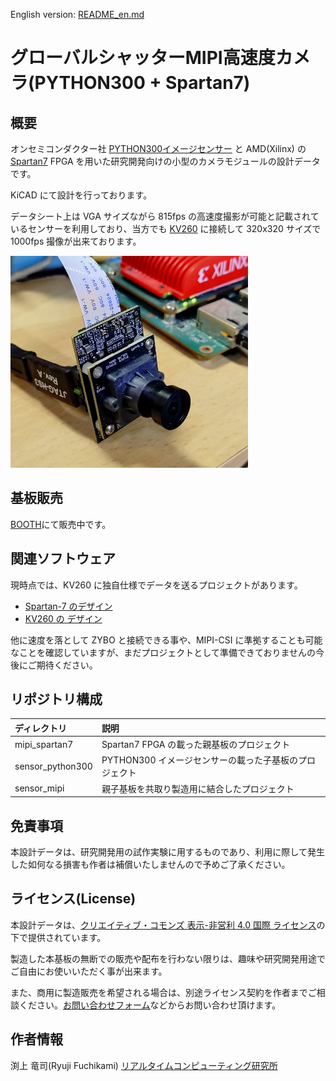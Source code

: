 English version: [README_en.md](README_en.md)

# グローバルシャッターMIPI高速度カメラ(PYTHON300 + Spartan7)

## 概要

オンセミコンダクター社 [PYTHON300イメージセンサー](https://www.onsemi.jp/products/sensors/image-sensors/python300) と AMD(Xilinx) の [Spartan7](https://www.amd.com/ja/products/adaptive-socs-and-fpgas/fpga/spartan-7.html) FPGA を用いた研究開発向けの小型のカメラモジュールの設計データです。

KiCAD にて設計を行っております。

データシート上は VGA サイズながら 815fps の高速度撮影が可能と記載されているセンサーを利用しており、当方でも [KV260](https://www.amd.com/ja/products/system-on-modules/kria/k26/kv260-vision-starter-kit.html) に接続して 320x320 サイズで 1000fps 撮像が出来ております。


![カメラ外観写真](docs/images/camera_photo.png)


## 基板販売

[BOOTH](https://rtc-lab.booth.pm/)にて販売中です。


## 関連ソフトウェア

現時点では、KV260 に独自仕様でデータを送るプロジェクトがあります。

- [Spartan-7 のデザイン](https://github.com/ryuz/jelly/tree/master/projects/rtcl_p3s7/rtcl_p3s7_hs)
- [KV260 の デザイン](https://github.com/ryuz/jelly/tree/master/projects/kv260/kv260_rtcl_p3s7_hs)

他に速度を落として ZYBO と接続できる事や、MIPI-CSI に準拠することも可能なことを確認していますが、まだプロジェクトとして準備できておりませんの今後にご期待ください。


## リポジトリ構成

| ディレクトリ |  説明                                            |
|:------------|:------------------------------------------------|
| mipi_spartan7    | Spartan7 FPGA の載った親基板のプロジェクト |
| sensor_python300 | PYTHON300 イメージセンサーの載った子基板のプロジェクト |
| sensor_mipi      | 親子基板を共取り製造用に結合したプロジェクト |


## 免責事項

本設計データは、研究開発用の試作実験に用するものであり、利用に際して発生した如何なる損害も作者は補償いたしませんので予めご了承ください。

## ライセンス(License)

本設計データは、[クリエイティブ・コモンズ 表示-非営利 4.0 国際 ライセンス](https://creativecommons.org/licenses/by-nc/4.0/deed.ja)の下で提供されています。

製造した本基板の無断での販売や配布を行わない限りは、趣味や研究開発用途でご自由にお使いいただく事が出来ます。

また、商用に製造販売を希望される場合は、別途ライセンス契約を作者までご相談ください。[お問い合わせフォーム](https://rtc-lab.com/contact/)などからお問い合わせ頂けます。


## 作者情報

渕上 竜司(Ryuji Fuchikami)
[リアルタイムコンピューティング研究所](https://rtc-lab.com/)
